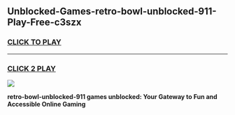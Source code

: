 
## Unblocked-Games-retro-bowl-unblocked-911-Play-Free-c3szx
<h3>
<a href="https://premium76.site?title=retro-bowl-unblocked-911&ref=10A">CLICK TO PLAY</a></h3>
<hr>

<h3>
<a href="https://premium76.site?title=retro-bowl-unblocked-911&ref=10A">CLICK 2 PLAY</a>
  
</h3>

<a href="https://premium76.site?title=retro-bowl-unblocked-911&ref=10A"><img src="https://clearcache.store/games.png"></a>


**retro-bowl-unblocked-911 games unblocked: Your Gateway to Fun and Accessible Online Gaming**
